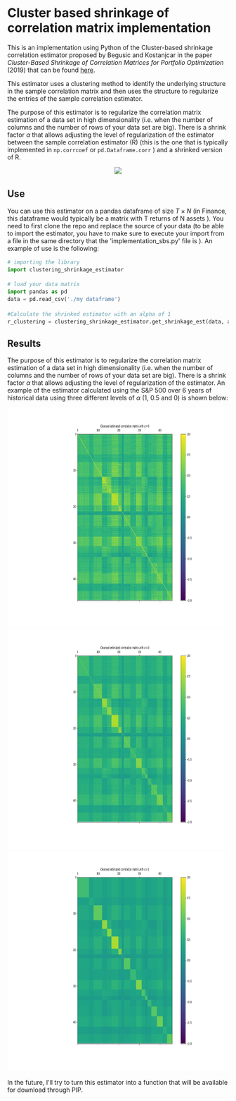 # Cluster based shrinkage of correlation matrix implementation

This is an implementation using Python of the Cluster-based shrinkage correlation estimator proposed by Begusic and Kostanjcar in the paper *Cluster-Based Shrinkage of Correlation Matrices for Portfolio Optimization* (2019) that can be found [here](https://ieeexplore.ieee.org/document/8868482).

This estimator uses a clustering method to identify the underlying structure in the sample correlation matrix and then uses the structure to regularize the entries of the sample correlation estimator. 

The purpose of this estimator is to regularize the correlation matrix estimation of a data set in high dimensionality (i.e. when the number of columns and the number of rows of your data set are big). There is a shrink factor $\alpha$ that allows adjusting the level of regularization of the estimator between the sample correlation estimator (R) (this is the one that is typically implemented in `np.corrcoef` or `pd.Dataframe.corr` ) and a shrinked version of R.

<p align = "center">
<img  src="https://render.githubusercontent.com/render/math?math=\LARGE\color{red}\R^{clust}=\alpha\tilde{R}+(1-\alpha)R">
</p>


## Use
You can use this estimator on a pandas dataframe of size $T \times N$ (in Finance, this dataframe would typically be a matrix with T returns of N assets ). You need to first clone the repo and replace the source of your data  (to be able to import the estimator, you have to make sure to execute your import from a file in the same directory that the 'implementation_sbs.py' file is ). An example of use is the following:

```python
# importing the library
import clustering_shrinkage_estimator

# load your data matrix
import pandas as pd
data = pd.read_csv('./my dataframe')

#Calculate the shrinked estimator with an alpha of 1
r_clustering = clustering_shrinkage_estimator.get_shrinkage_est(data, alpha = 1)

```


## Results

The purpose of this estimator is to regularize the correlation matrix estimation of a data set in high dimensionality (i.e. when the number of columns and the number of rows of your data set are big). There is a shrink factor $\alpha$ that allows adjusting the level of regularization of the estimator. An example of the estimator calculated using the S&P 500 over  6 years of historical data using three different levels of $\alpha$ (1, 0.5 and 0) is shown below: 

<p align="center" width="100%">
  <img src="./_static/cleansed_matrix_alpha_0.jpg" height="500">
  <img src="./_static/cleansed_matrix_alpha_1_2.jpg" height="500">
  <img src="./_static/cleansed_matrix_alpha_1.jpg" height="500">
</p>



In the future, I'll try to turn this estimator into a function that will be available for download through PIP.